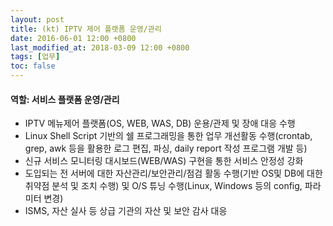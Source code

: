 ```yaml
---
layout: post
title: (kt) IPTV 제어 플랫폼 운영/관리
date: 2016-06-01 12:00 +0800
last_modified_at: 2018-03-09 12:00 +0800
tags: [업무]
toc: false
---
```


#### 역할: 서비스 플랫폼 운영/관리

- IPTV 메뉴제어 플랫폼(OS, WEB, WAS, DB) 운용/관제 및 장애 대응 수행
- Linux Shell Script 기반의 쉘 프로그래밍을 통한 업무 개선활동 수행(crontab, grep, awk 등을 활용한 로그 편집, 파싱, daily report 작성 프로그램 개발 등)
- 신규 서비스 모니터링 대시보드(WEB/WAS) 구현을 통한 서비스 안정성 강화
- 도입되는 전 서버에 대한 자산관리/보안관리/점검 활동 수행(기반 OS및 DB에 대한 취약점 분석 및 조치 수행) 및 O/S 튜닝 수행(Linux, Windows 등의 config, 파라미터 변경)
- ISMS, 자산 실사 등 상급 기관의 자산 및 보안 감사 대응